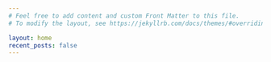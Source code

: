 ```yaml
---
# Feel free to add content and custom Front Matter to this file.
# To modify the layout, see https://jekyllrb.com/docs/themes/#overriding-theme-defaults

layout: home
recent_posts: false
---
```


